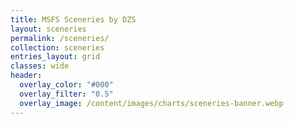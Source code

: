 ```yaml
---
title: MSFS Sceneries by DZS
layout: sceneries
permalink: /sceneries/
collection: sceneries
entries_layout: grid
classes: wide
header:
  overlay_color: "#000"
  overlay_filter: "0.5"
  overlay_image: /content/images/charts/sceneries-banner.webp
---
```


